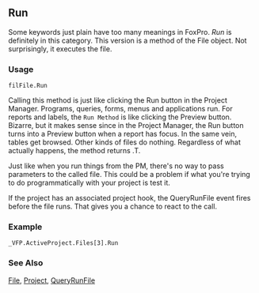 ## Run

Some keywords just plain have too many meanings in FoxPro. *Run* is definitely in this category. This version is a method of the File object. Not surprisingly, it executes the file.

### Usage

```foxpro
filFile.Run
```

Calling this method is just like clicking the Run button in the Project Manager. Programs, queries, forms, menus and applications run. For reports and labels, the `Run Method` is like clicking the Preview button. Bizarre, but it makes sense since in the Project Manager, the Run button turns into a Preview button when a report has focus. In the same vein, tables get browsed. Other kinds of files do nothing. Regardless of what actually happens, the method returns .T.

Just like when you run things from the PM, there's no way to pass parameters to the called file. This could be a problem if what you're trying to do programmatically with your project is test it. 

If the project has an associated project hook, the QueryRunFile event fires before the file runs. That gives you a chance to react to the call.

### Example

```foxpro
_VFP.ActiveProject.Files[3].Run
```
### See Also

[File](s4g755.md), [Project](s4g730.md), [QueryRunFile](s4g773.md)